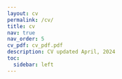 ```yaml
---
layout: cv
permalink: /cv/
title: cv
nav: true
nav_order: 5
cv_pdf: cv_pdf.pdf
description: CV updated April, 2024
toc:
  sidebar: left
---
```

